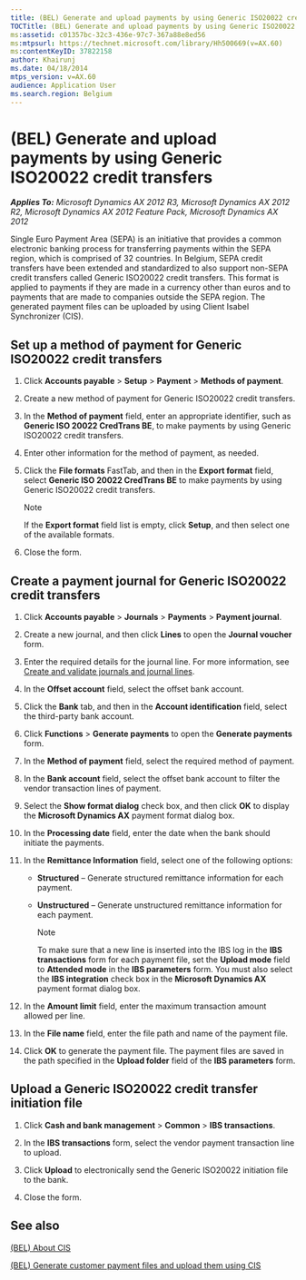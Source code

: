 ```yaml
---
title: (BEL) Generate and upload payments by using Generic ISO20022 credit transfers
TOCTitle: (BEL) Generate and upload payments by using Generic ISO20022 credit transfers
ms:assetid: c01357bc-32c3-436e-97c7-367a88e8ed56
ms:mtpsurl: https://technet.microsoft.com/library/Hh500669(v=AX.60)
ms:contentKeyID: 37822158
author: Khairunj
ms.date: 04/18/2014
mtps_version: v=AX.60
audience: Application User
ms.search.region: Belgium
---
```


# (BEL) Generate and upload payments by using Generic ISO20022 credit transfers 


_**Applies To:** Microsoft Dynamics AX 2012 R3, Microsoft Dynamics AX 2012 R2, Microsoft Dynamics AX 2012 Feature Pack, Microsoft Dynamics AX 2012_

Single Euro Payment Area (SEPA) is an initiative that provides a common electronic banking process for transferring payments within the SEPA region, which is comprised of 32 countries. In Belgium, SEPA credit transfers have been extended and standardized to also support non-SEPA credit transfers called Generic ISO20022 credit transfers. This format is applied to payments if they are made in a currency other than euros and to payments that are made to companies outside the SEPA region. The generated payment files can be uploaded by using Client Isabel Synchronizer (CIS).

## Set up a method of payment for Generic ISO20022 credit transfers

1.  Click **Accounts payable** \> **Setup** \> **Payment** \> **Methods of payment**.

2.  Create a new method of payment for Generic ISO20022 credit transfers.

3.  In the **Method of payment** field, enter an appropriate identifier, such as **Generic ISO 20022 CredTrans BE**, to make payments by using Generic ISO20022 credit transfers.

4.  Enter other information for the method of payment, as needed.

5.  Click the **File formats** FastTab, and then in the **Export format** field, select **Generic ISO 20022 CredTrans BE** to make payments by using Generic ISO20022 credit transfers.
    

    > [!NOTE]
    > <P>If the <STRONG>Export format</STRONG> field list is empty, click <STRONG>Setup</STRONG>, and then select one of the available formats.</P>



6.  Close the form.

## Create a payment journal for Generic ISO20022 credit transfers

1.  Click **Accounts payable** \> **Journals** \> **Payments** \> **Payment journal**.

2.  Create a new journal, and then click **Lines** to open the **Journal voucher** form.

3.  Enter the required details for the journal line. For more information, see [Create and validate journals and journal lines](create-and-validate-journals-and-journal-lines.md).

4.  In the **Offset account** field, select the offset bank account.

5.  Click the **Bank** tab, and then in the **Account identification** field, select the third-party bank account.

6.  Click **Functions** \> **Generate payments** to open the **Generate payments** form.

7.  In the **Method of payment** field, select the required method of payment.

8.  In the **Bank account** field, select the offset bank account to filter the vendor transaction lines of payment.

9.  Select the **Show format dialog** check box, and then click **OK** to display the **Microsoft Dynamics AX** payment format dialog box.

10. In the **Processing date** field, enter the date when the bank should initiate the payments.

11. In the **Remittance Information** field, select one of the following options:
    
      - **Structured** – Generate structured remittance information for each payment.
    
      - **Unstructured** – Generate unstructured remittance information for each payment.
        

        > [!NOTE]
        > <P>To make sure that a new line is inserted into the IBS log in the <STRONG>IBS transactions</STRONG> form for each payment file, set the <STRONG>Upload mode</STRONG> field to <STRONG>Attended mode</STRONG> in the <STRONG>IBS parameters</STRONG> form. You must also select the <STRONG>IBS integration</STRONG> check box in the <STRONG>Microsoft Dynamics AX</STRONG> payment format dialog box.</P>



12. In the **Amount limit** field, enter the maximum transaction amount allowed per line.

13. In the **File name** field, enter the file path and name of the payment file.

14. Click **OK** to generate the payment file. The payment files are saved in the path specified in the **Upload folder** field of the **IBS parameters** form.

## Upload a Generic ISO20022 credit transfer initiation file

1.  Click **Cash and bank management** \> **Common** \> **IBS transactions**.

2.  In the **IBS transactions** form, select the vendor payment transaction line to upload.

3.  Click **Upload** to electronically send the Generic ISO20022 initiation file to the bank.

4.  Close the form.

## See also

[(BEL) About CIS](bel-about-cis.md)

[(BEL) Generate customer payment files and upload them using CIS](bel-generate-customer-payment-files-and-upload-them-using-cis.md)

  


